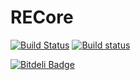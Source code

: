 # RECore


[![Build Status](https://travis-ci.org/OlehKulykov/RECore.svg)](https://travis-ci.org/OlehKulykov/RECore)
[![Build status](https://ci.appveyor.com/api/projects/status/ng736pqrsb6ypo6t?svg=true)](https://ci.appveyor.com/project/OlehKulykov/recore)




[![Bitdeli Badge](https://d2weczhvl823v0.cloudfront.net/OlehKulykov/recore/trend.png)](https://bitdeli.com/free "Bitdeli Badge")

